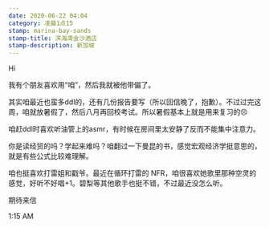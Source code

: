 ```yaml
---
date: 2020-06-22 04:04
category: 凌晨1点15
stamp: marina-bay-sands
stamp-title: 滨海湾金沙酒店
stamp-description: 新加坡
---
```


<p>
Hi

我有个朋友喜欢用“咱”，然后我就被他带偏了。

其实咱最近也蛮多ddl的，还有几份报告要写（所以回信晚了，抱歉）。不过过完这周，咱就放暑假了，然后八月再回校考试。所以暑假基本上就是用来复习的😣

咱赶ddl时喜欢听油管上的asmr，有时候在房间里太安静了反而不能集中注意力。

你是读经贸的吗？学起来难吗？咱翻过一下曼昆的书，感觉宏观经济学挺意思的，就是有些公式比较难理解。

咱也挺喜欢打雷姐和戳爷。最近在循环打雷的 NFR，咱很喜欢她歌里那种空灵的感觉，好听不好唱+1。碧梨等其他歌手也挺不错，不过最近没怎么听。

期待来信

1:15 AM
</p>